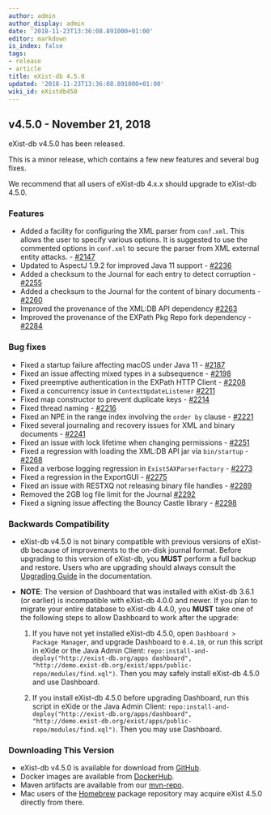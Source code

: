 ```yaml
---
author: admin
author_display: admin
date: '2018-11-23T13:36:08.891000+01:00'
editor: markdown
is_index: false
tags:
- release
- article
title: eXist-db 4.5.0
updated: '2018-11-23T13:36:08.891000+01:00'
wiki_id: eXistdb450
---
```


## v4.5.0 - November 21, 2018

eXist-db v4.5.0 has been released.

This is a minor release, which contains a few new features and several bug fixes.

We recommend that all users of eXist-db 4.x.x should upgrade to eXist-db 4.5.0.


### Features

* Added a facility for configuring the XML parser from `conf.xml`. This allows the user to specify various options. It is suggested to use the commented options in `conf.xml` to secure the parser from XML external entity attacks. - [#2147](https://github.com/eXist-db/exist/pull/2147)
* Updated to AspectJ 1.9.2 for improved Java 11 support - [#2236](https://github.com/eXist-db/exist/pull/2236)
* Added a checksum to the Journal for each entry to detect corruption - [#2255](https://github.com/eXist-db/exist/pull/2255)
* Added a checksum to the Journal for the content of binary documents - [#2260](https://github.com/eXist-db/exist/pull/2260)
* Improved the provenance of the XML:DB API dependency [#2263](https://github.com/eXist-db/exist/pull/2263)
* Improved the provenance of the EXPath Pkg Repo fork dependency - [#2284](https://github.com/eXist-db/exist/pull/2284)


### Bug fixes

* Fixed a startup failure affecting macOS under Java 11 -  [#2187](https://github.com/eXist-db/exist/pull/2187)
* Fixed an issue affecting mixed types in a subsequence - [#2198](https://github.com/eXist-db/exist/pull/2198)
* Fixed preemptive authentication in the EXPath HTTP Client - [#2208](https://github.com/eXist-db/exist/pull/2208)
* Fixed a concurrency issue in `ContextUpdateListener` [#2211](https://github.com/eXist-db/exist/pull/2211)
* Fixed map constructor to prevent duplicate keys - [#2214](https://github.com/eXist-db/exist/pull/2214)
* Fixed thread naming - [#2216](https://github.com/eXist-db/exist/pull/2216)
* Fixed an NPE in the range index involving the `order by` clause - [#2221](https://github.com/eXist-db/exist/pull/2221)
* Fixed several journaling and recovery issues for XML and binary documents -  [#2241](https://github.com/eXist-db/exist/pull/2241)
* Fixed an issue with lock lifetime when changing permissions - [#2251](https://github.com/eXist-db/exist/pull/2251)
* Fixed a regression with loading the XML:DB API jar via `bin/startup` - [#2268](https://github.com/eXist-db/exist/pull/2268)
* Fixed a verbose logging regression in `ExistSAXParserFactory` - [#2273](https://github.com/eXist-db/exist/pull/2273)
* Fixed a regression in the ExportGUI - [#2275](https://github.com/eXist-db/exist/pull/2275)
* Fixed an issue with RESTXQ not releasing binary file handles - [#2289](https://github.com/eXist-db/exist/pull/2289)
* Removed the 2GB log file limit for the Journal [#2292](https://github.com/eXist-db/exist/pull/2292)
* Fixed a signing issue affecting the Bouncy Castle library - [#2298](https://github.com/eXist-db/exist/pull/2298)


### Backwards Compatibility

* eXist-db v4.5.0 is not binary compatible with previous versions of eXist-db because of improvements to the on-disk journal format. Before upgrading to this version of eXist-db, you **MUST** perform a full backup and restore. Users who are upgrading should always consult the [Upgrading Guide](https://exist-db.org/exist/apps/doc/upgrading.xml) in the documentation.

* **NOTE**: The version of Dashboard that was installed with eXist-db 3.6.1 (or earlier) is incompatible with eXist-db 4.0.0 and newer. If you plan to migrate your entire database to eXist-db 4.4.0, you **MUST** take one of the following steps to allow Dashboard to work after the upgrade:

    1. If you have not yet installed eXist-db 4.5.0, open `Dashboard > Package Manager`, and upgrade Dashboard to `0.4.10`, or run this script in eXide or the Java Admin Client: `repo:install-and-deploy("http://exist-db.org/apps dashboard", "http://demo.exist-db.org/exist/apps/public-repo/modules/find.xql")`. Then you may safely install eXist-db 4.5.0 and use Dashboard.

	2. If you install eXist-db 4.5.0 before upgrading Dashboard, run this script in eXide or the Java Admin Client: `repo:install-and-deploy("http://exist-db.org/apps/dashboard", "http://demo.exist-db.org/exist/apps/public-repo/modules/find.xql")`. Then you may use Dashboard.


### Downloading This Version

* eXist-db v4.5.0 is available for download from [GitHub](https://github.com/eXist-db/exist/releases/tag/eXist-4.5.0).
* Docker images are available from [DockerHub](https://hub.docker.com/r/existdb/existdb/tags/).
* Maven artifacts are available from our [mvn-repo](https://github.com/eXist-db/mvn-repo).
* Mac users of the [Homebrew](http://brew.sh) package repository may acquire eXist 4.5.0 directly from there.
